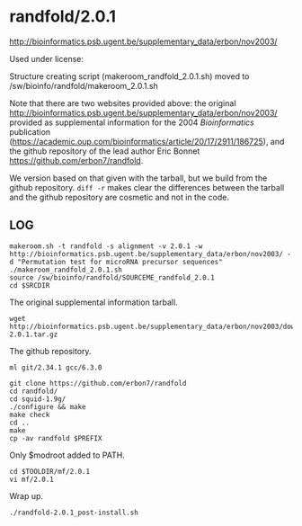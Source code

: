 randfold/2.0.1
==============

<http://bioinformatics.psb.ugent.be/supplementary_data/erbon/nov2003/>

Used under license:



Structure creating script (makeroom_randfold_2.0.1.sh) moved to /sw/bioinfo/randfold/makeroom_2.0.1.sh


Note that there are two websites provided above: the original
<http://bioinformatics.psb.ugent.be/supplementary_data/erbon/nov2003/> provided
as supplemental information for the 2004 _Bioinformatics_ publication
(<https://academic.oup.com/bioinformatics/article/20/17/2911/186725>), and the
github repository of the lead author Eric Bonnet
<https://github.com/erbon7/randfold>.

We version based on that given with the tarball, but we build from the github
repository. `diff -r` makes clear the differences between the tarball and the
github repository are cosmetic and not in the code.

LOG
---

    makeroom.sh -t randfold -s alignment -v 2.0.1 -w http://bioinformatics.psb.ugent.be/supplementary_data/erbon/nov2003/ -d "Permutation test for microRNA precursor sequences"
    ./makeroom_randfold_2.0.1.sh 
    source /sw/bioinfo/randfold/SOURCEME_randfold_2.0.1
    cd $SRCDIR

The original supplemental information tarball.

    wget http://bioinformatics.psb.ugent.be/supplementary_data/erbon/nov2003/downloads/randfold-2.0.1.tar.gz

The github repository.

    ml git/2.34.1 gcc/6.3.0

    git clone https://github.com/erbon7/randfold
    cd randfold/
    cd squid-1.9g/
    ./configure && make
    make check
    cd ..
    make
    cp -av randfold $PREFIX


Only $modroot added to PATH.

    cd $TOOLDIR/mf/2.0.1
    vi mf/2.0.1

Wrap up.

    ./randfold-2.0.1_post-install.sh
